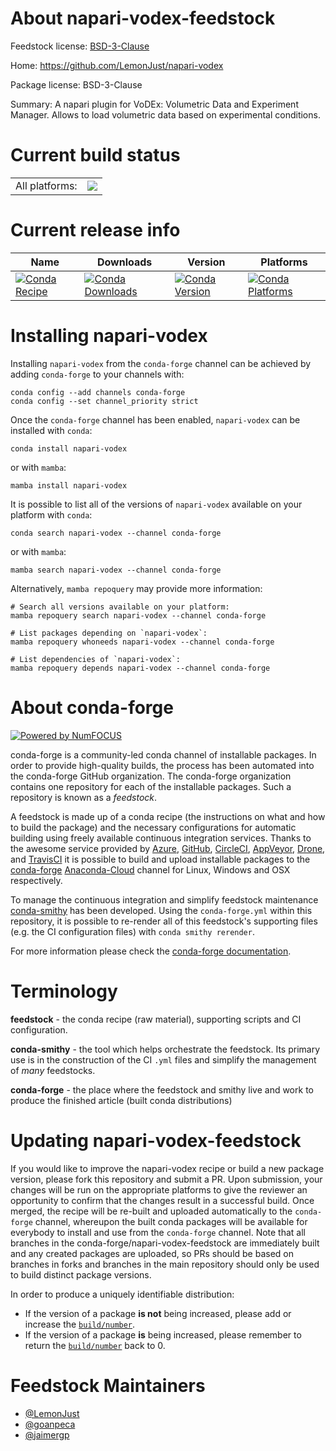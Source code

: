 About napari-vodex-feedstock
============================

Feedstock license: [BSD-3-Clause](https://github.com/conda-forge/napari-vodex-feedstock/blob/main/LICENSE.txt)

Home: https://github.com/LemonJust/napari-vodex

Package license: BSD-3-Clause

Summary: A napari plugin for VoDEx: Volumetric Data and Experiment Manager.
Allows to load volumetric data based on experimental conditions.


Current build status
====================


<table><tr><td>All platforms:</td>
    <td>
      <a href="https://dev.azure.com/conda-forge/feedstock-builds/_build/latest?definitionId=19197&branchName=main">
        <img src="https://dev.azure.com/conda-forge/feedstock-builds/_apis/build/status/napari-vodex-feedstock?branchName=main">
      </a>
    </td>
  </tr>
</table>

Current release info
====================

| Name | Downloads | Version | Platforms |
| --- | --- | --- | --- |
| [![Conda Recipe](https://img.shields.io/badge/recipe-napari--vodex-green.svg)](https://anaconda.org/conda-forge/napari-vodex) | [![Conda Downloads](https://img.shields.io/conda/dn/conda-forge/napari-vodex.svg)](https://anaconda.org/conda-forge/napari-vodex) | [![Conda Version](https://img.shields.io/conda/vn/conda-forge/napari-vodex.svg)](https://anaconda.org/conda-forge/napari-vodex) | [![Conda Platforms](https://img.shields.io/conda/pn/conda-forge/napari-vodex.svg)](https://anaconda.org/conda-forge/napari-vodex) |

Installing napari-vodex
=======================

Installing `napari-vodex` from the `conda-forge` channel can be achieved by adding `conda-forge` to your channels with:

```
conda config --add channels conda-forge
conda config --set channel_priority strict
```

Once the `conda-forge` channel has been enabled, `napari-vodex` can be installed with `conda`:

```
conda install napari-vodex
```

or with `mamba`:

```
mamba install napari-vodex
```

It is possible to list all of the versions of `napari-vodex` available on your platform with `conda`:

```
conda search napari-vodex --channel conda-forge
```

or with `mamba`:

```
mamba search napari-vodex --channel conda-forge
```

Alternatively, `mamba repoquery` may provide more information:

```
# Search all versions available on your platform:
mamba repoquery search napari-vodex --channel conda-forge

# List packages depending on `napari-vodex`:
mamba repoquery whoneeds napari-vodex --channel conda-forge

# List dependencies of `napari-vodex`:
mamba repoquery depends napari-vodex --channel conda-forge
```


About conda-forge
=================

[![Powered by
NumFOCUS](https://img.shields.io/badge/powered%20by-NumFOCUS-orange.svg?style=flat&colorA=E1523D&colorB=007D8A)](https://numfocus.org)

conda-forge is a community-led conda channel of installable packages.
In order to provide high-quality builds, the process has been automated into the
conda-forge GitHub organization. The conda-forge organization contains one repository
for each of the installable packages. Such a repository is known as a *feedstock*.

A feedstock is made up of a conda recipe (the instructions on what and how to build
the package) and the necessary configurations for automatic building using freely
available continuous integration services. Thanks to the awesome service provided by
[Azure](https://azure.microsoft.com/en-us/services/devops/), [GitHub](https://github.com/),
[CircleCI](https://circleci.com/), [AppVeyor](https://www.appveyor.com/),
[Drone](https://cloud.drone.io/welcome), and [TravisCI](https://travis-ci.com/)
it is possible to build and upload installable packages to the
[conda-forge](https://anaconda.org/conda-forge) [Anaconda-Cloud](https://anaconda.org/)
channel for Linux, Windows and OSX respectively.

To manage the continuous integration and simplify feedstock maintenance
[conda-smithy](https://github.com/conda-forge/conda-smithy) has been developed.
Using the ``conda-forge.yml`` within this repository, it is possible to re-render all of
this feedstock's supporting files (e.g. the CI configuration files) with ``conda smithy rerender``.

For more information please check the [conda-forge documentation](https://conda-forge.org/docs/).

Terminology
===========

**feedstock** - the conda recipe (raw material), supporting scripts and CI configuration.

**conda-smithy** - the tool which helps orchestrate the feedstock.
                   Its primary use is in the construction of the CI ``.yml`` files
                   and simplify the management of *many* feedstocks.

**conda-forge** - the place where the feedstock and smithy live and work to
                  produce the finished article (built conda distributions)


Updating napari-vodex-feedstock
===============================

If you would like to improve the napari-vodex recipe or build a new
package version, please fork this repository and submit a PR. Upon submission,
your changes will be run on the appropriate platforms to give the reviewer an
opportunity to confirm that the changes result in a successful build. Once
merged, the recipe will be re-built and uploaded automatically to the
`conda-forge` channel, whereupon the built conda packages will be available for
everybody to install and use from the `conda-forge` channel.
Note that all branches in the conda-forge/napari-vodex-feedstock are
immediately built and any created packages are uploaded, so PRs should be based
on branches in forks and branches in the main repository should only be used to
build distinct package versions.

In order to produce a uniquely identifiable distribution:
 * If the version of a package **is not** being increased, please add or increase
   the [``build/number``](https://docs.conda.io/projects/conda-build/en/latest/resources/define-metadata.html#build-number-and-string).
 * If the version of a package **is** being increased, please remember to return
   the [``build/number``](https://docs.conda.io/projects/conda-build/en/latest/resources/define-metadata.html#build-number-and-string)
   back to 0.

Feedstock Maintainers
=====================

* [@LemonJust](https://github.com/LemonJust/)
* [@goanpeca](https://github.com/goanpeca/)
* [@jaimergp](https://github.com/jaimergp/)

